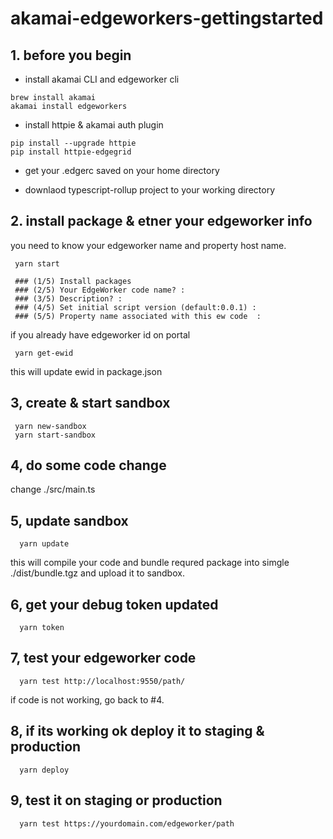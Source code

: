 # akamai-edgeworkers-gettingstarted

## 1. before you begin

+ install akamai CLI and edgeworker cli
```
brew install akamai
akamai install edgeworkers
```
+ install httpie & akamai auth plugin
```
pip install --upgrade httpie
pip install httpie-edgegrid
```
+ get your .edgerc saved on your home directory

+ downlaod typescript-rollup project to your working directory


## 2. install package & etner your edgeworker info

you need to know your edgeworker name and property host name.

~~~
 yarn start

 ### (1/5) Install packages
 ### (2/5) Your EdgeWorker code name? : 
 ### (3/5) Description? : 
 ### (4/5) Set initial script version (default:0.0.1) : 
 ### (5/5) Property name associated with this ew code  : 
~~~

if you already have edgeworker id on portal
~~~
 yarn get-ewid
~~~
this will update ewid in package.json

## 3, create & start sandbox
~~~
 yarn new-sandbox
 yarn start-sandbox
~~~

## 4, do some code change
 change ./src/main.ts


## 5, update sandbox
~~~
  yarn update
~~~
this will compile your code and bundle requred package into simgle ./dist/bundle.tgz
and upload it to sandbox.


## 6, get your debug token updated
~~~
  yarn token
~~~


## 7, test your edgeworker code
~~~
  yarn test http://localhost:9550/path/
~~~

if code is not working, go back to #4.

## 8, if its working ok deploy it to staging & production
~~~
  yarn deploy
~~~


## 9, test it on staging or production
~~~
  yarn test https://yourdomain.com/edgeworker/path
~~~

